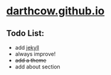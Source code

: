 # [darthcow.github.io](https://darthcow.github.io/)


## Todo List:
 - add [jekyll](https://jekyllrb.com/)
 - always improve!
 - ~~add a theme~~
 - add about section
